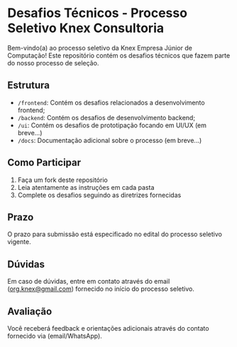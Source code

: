 # Desafios Técnicos - Processo Seletivo Knex Consultoria

Bem-vindo(a) ao processo seletivo da Knex Empresa Júnior de Computação! Este repositório contém os desafios técnicos que fazem parte do nosso processo de seleção.

## Estrutura
- `/frontend`: Contém os desafios relacionados a desenvolvimento frontend;
- `/backend`: Contém os desafios de desenvolvimento backend;
- `/ui`: Contém os desafios de prototipação focando em UI/UX (em breve...)
- `/docs`: Documentação adicional sobre o processo (em breve...)


## Como Participar
1. Faça um fork deste repositório
2. Leia atentamente as instruções em cada pasta
3. Complete os desafios seguindo as diretrizes fornecidas

## Prazo
O prazo para submissão está especificado no edital do processo seletivo vigente.

## Dúvidas
Em caso de dúvidas, entre em contato através do email (org.knex@gmail.com) fornecido no início do processo seletivo.

## Avaliação
Você receberá feedback e orientações adicionais através do contato fornecido via (email/WhatsApp).